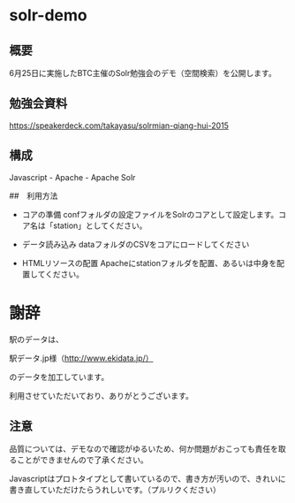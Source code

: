 # solr-demo

## 概要
6月25日に実施したBTC主催のSolr勉強会のデモ（空間検索）を公開します。

## 勉強会資料
https://speakerdeck.com/takayasu/solrmian-qiang-hui-2015

## 構成

Javascript - Apache - Apache Solr

##　利用方法
* コアの準備
confフォルダの設定ファイルをSolrのコアとして設定します。コア名は「station」としてください。

* データ読み込み
dataフォルダのCSVをコアにロードしてください

* HTMLリソースの配置
Apacheにstationフォルダを配置、あるいは中身を配置してください。



# 謝辞
駅のデータは、

駅データ.jp様（http://www.ekidata.jp/）

のデータを加工しています。

利用させていただいており、ありがとうございます。


## 注意
品質については、デモなので確認がゆるいため、何か問題がおこっても責任を取ることができませんので了承ください。

Javascriptはプロトタイプとして書いているので、書き方が汚いので、きれいに書き直していただけたらうれしいです。（プルリクください）
